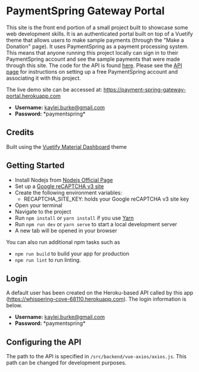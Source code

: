 # PaymentSpring Gateway Portal

This site is the front end portion of a small project built to showcase some web development skills. It is an authenticated portal built on top of a Vuetify theme that allows users to make sample payments (through the "Make a Donation" page).  It uses PaymentSpring as a payment processing system. This means that anyone running this project locally can sign in to their PaymentSpring account and see the sample payments that were made through this site. The code for the API is found [here](https://github.com/kayleiburke/PaymentSpringGateway). Please see the [API page](https://github.com/kayleiburke/PaymentSpringGateway) for instructions on setting up a free PaymentSpring account and associating it with this project.

The live demo site can be accessed at: https://payment-spring-gateway-portal.herokuapp.com

- **Username:**  kaylei.burke@gmail.com
- **Password:** \*paymentspring*

## Credits
Built using the [Vuetify Material Dashboard](https://www.creative-tim.com/product/vuetify-material-dashboard) theme

## Getting Started
- Install Nodejs from [Nodejs Official Page](https://nodejs.org/en/)
- Set up a [Google reCAPTCHA v3 site](https://www.google.com/recaptcha/intro/v3.html)
- Create the following environment variables:
    - RECAPTCHA_SITE_KEY: holds your Google reCAPTCHA v3 site key
- Open your terminal
- Navigate to the project
- Run `npm install` or `yarn install` if you use [Yarn](https://yarnpkg.com/en/)
- Run `npm run dev` or `yarn serve` to start a local development server
- A new tab will be opened in your browser

You can also run additional npm tasks such as
- `npm run build` to build your app for production
- `npm run lint` to run linting.

## Login
A default user has been created on the Heroku-based API called by this app (https://whispering-cove-68110.herokuapp.com).  The login information is below.

- **Username:**  kaylei.burke@gmail.com
- **Password:** \*paymentspring*

## Configuring the API
The path to the API is specified in `/src/backend/vue-axios/axios.js`.  This path can be changed for development purposes.
